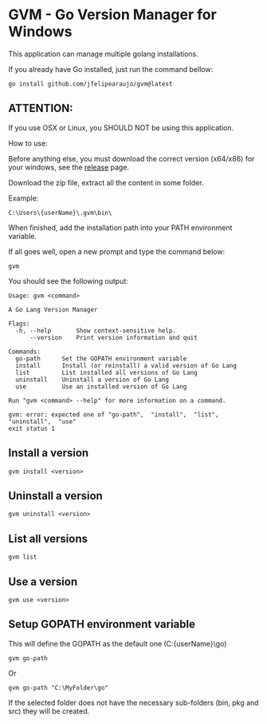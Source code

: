 # GVM - Go Version Manager for Windows

This application can manage multiple golang installations.

If you already have Go installed, just run the command bellow:

```
go install github.com/jfelipearaujo/gvm@latest
```

## ATTENTION:

If you use OSX or Linux, you SHOULD NOT be using this application.

How to use:

Before anything else, you must download the correct version (x64/x86) for your windows, see the [release](https://github.com/jfelipearaujo/gvm/releases) page.

Download the zip file, extract all the content in some folder.

Example:

```
C:\Users\{userName}\.gvm\bin\
```

When finished, add the installation path into your PATH environment variable.

If all goes well, open a new prompt and type the command below:

```
gvm
```

You should see the following output:

```
Usage: gvm <command>

A Go Lang Version Manager

Flags:
  -h, --help       Show context-sensitive help.
      --version    Print version information and quit

Commands:
  go-path      Set the GOPATH environment variable
  install      Install (or reinstall) a valid version of Go Lang
  list         List installed all versions of Go Lang
  uninstall    Uninstall a version of Go Lang
  use          Use an installed version of Go Lang

Run "gvm <command> --help" for more information on a command.

gvm: error: expected one of "go-path",  "install",  "list",  "uninstall",  "use"
exit status 1
```

## Install a version

```
gvm install <version>
```

## Uninstall a version

```
gvm uninstall <version>
```

## List all versions

```
gvm list
```

## Use a version

```
gvm use <version>
```

## Setup GOPATH environment variable

This will define the GOPATH as the default one (C:\{userName}\go)

```
gvm go-path
```

Or

```
gvm go-path "C:\MyFolder\go"
```

If the selected folder does not have the necessary sub-folders (bin, pkg and src) they will be created.
